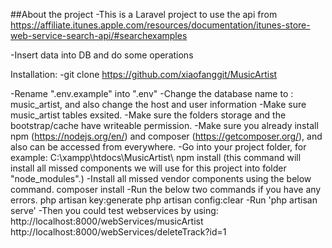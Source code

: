 ##About the project
-This is a Laravel project to use the api from https://affiliate.itunes.apple.com/resources/documentation/itunes-store-web-service-search-api/#searchexamples

-Insert data into DB and do some operations

Installation:
-git clone https://github.com/xiaofanggit/MusicArtist

-Rename ".env.example" into ".env"
-Change the database name to : music_artist, and also change the host and user information
-Make sure music_artist tables exsited.
-Make sure the folders storage and the bootstrap/cache have writeable permission.
-Make sure you already install npm (https://nodejs.org/en/) and composer (https://getcomposer.org/), and also can be accessed from everywhere.
-Go into your project folder, for example: C:\xampp\htdocs\MusicArtist\ 
 npm install (this command will install all missed components we will use for this project into folder "node_modules".)
-Install all missed vendor components using the below command.
composer install
-Run the below two commands if you have any errors.
php artisan key:generate
php artisan config:clear
-Run 'php artisan serve'
-Then you could test webservices by using:
http://localhost:8000/webServices/musicArtist
http://localhost:8000/webServices/deleteTrack?id=1
